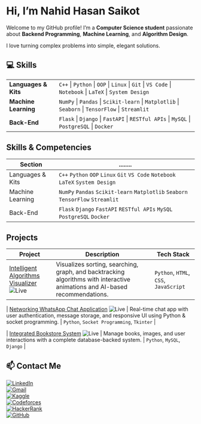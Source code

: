 # Hi, I’m Nahid Hasan Saikot

Welcome to my GitHub profile! I’m a **Computer Science student** passionate about **Backend Programming**, **Machine Learning**, and **Algorithm Design**.  

I love turning complex problems into simple, elegant solutions.

## 💻 Skills

<table>
  <tr>
    <td><b>Languages & Kits</b></td>
    <td>
      <code>C++</code> | <code>Python</code> | <code>OOP</code> | <code>Linux</code> | 
      <code>Git</code> | <code>VS Code</code> | <code>Notebook</code> | <code>LaTeX</code> | 
      <code>System Design</code>
    </td>
  </tr>
  <tr>
    <td><b>Machine Learning</b></td>
    <td>
      <code>NumPy</code> | <code>Pandas</code> | <code>Scikit-learn</code> | <code>Matplotlib</code> | 
      <code>Seaborn</code> | <code>TensorFlow</code> | <code>Streamlit</code>
    </td>
  </tr>
  <tr>
    <td><b>Back-End</b></td>
    <td>
      <code>Flask</code> | <code>Django</code> | <code>FastAPI</code> | <code>RESTful APIs</code> | 
      <code>MySQL</code> | <code>PostgreSQL</code> | <code>Docker</code>
    </td>
  </tr>
</table>



## Skills & Competencies
| Section               |........|
|-----------------------|--------|
| Languages & Kits      | `C++` `Python` `OOP` `Linux` `Git` `VS Code` `Notebook` `LaTeX` `System Design` |
| Machine Learning      | `NumPy` `Pandas` `Scikit-learn` `Matplotlib` `Seaborn` `TensorFlow` `Streamlit` |
| Back-End              | `Flask` `Django` `FastAPI` `RESTful APIs` `MySQL` `PostgreSQL` `Docker` |


## Projects

| Project | Description | Tech Stack |
|--------|------------|-----------|
| [Intelligent Algorithms Visualizer](https://github.com/nahiiiiid/intelligent-algorithms-visualizer) ![Live](https://img.shields.io/badge/Live-Online-green) | Visualizes sorting, searching, graph, and backtracking algorithms with interactive animations and AI-based recommendations. | `Python`, `HTML`, `CSS`, `JavaScript` |

| [Networking WhatsApp Chat Application](https://github.com/nahiiiiid/networking-chat-app) ![Live](https://img.shields.io/badge/Live-Online-green) | Real-time chat app with user authentication, message storage, and responsive UI using Python & socket programming. | `Python`, `Socket Programming`, `Tkinter` |

| [Integrated Bookstore System](https://github.com/nahiiiiid/read-relax-bookstore) ![Live](https://img.shields.io/badge/Live-Online-green) | Manage books, images, and user interactions with a complete database-backed system. | `Python`, `MySQL`, `Django` |


## 📫 Contact Me

[![LinkedIn](https://img.shields.io/badge/LinkedIn-0A66C2?style=flat-square&logo=linkedin&logoColor=white)](https://www.linkedin.com/in/nahidhasansaikot/)  
[![Gmail](https://img.shields.io/badge/Gmail-D14836?style=flat-square&logo=gmail&logoColor=white)](mailto:nahid@example.com)  
[![Kaggle](https://img.shields.io/badge/Kaggle-20BEFF?style=flat-square&logo=kaggle&logoColor=white)](https://www.kaggle.com/nahidhasansaikot)  
[![Codeforces](https://img.shields.io/badge/Codeforces-1F8ACB?style=flat-square&logo=codeforces&logoColor=white)](https://codeforces.com/profile/nahiiiiid)  
[![HackerRank](https://img.shields.io/badge/HackerRank-2EC866?style=flat-square&logo=hackerrank&logoColor=white)](https://www.hackerrank.com/nahidhasansaikot)  
[![GitHub](https://img.shields.io/badge/GitHub-181717?style=flat-square&logo=github&logoColor=white)](https://github.com/nahiiiiid)











